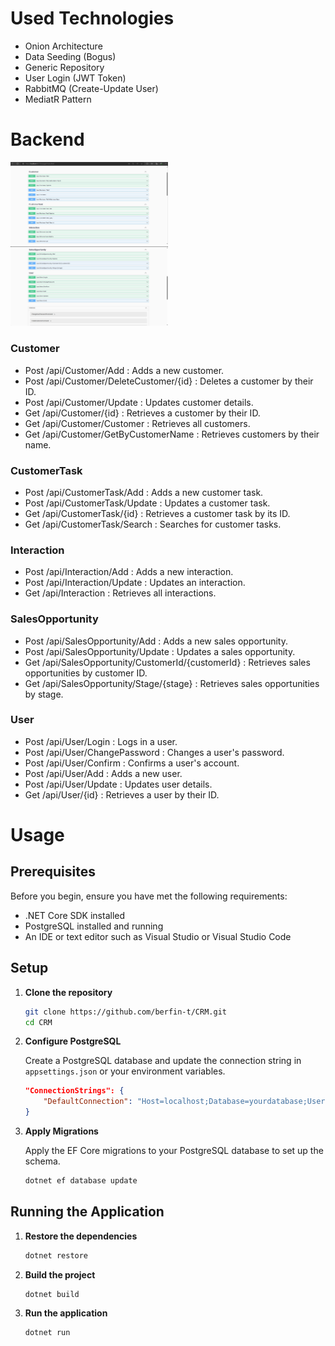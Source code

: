 # Used Technologies

- Onion Architecture
- Data Seeding (Bogus)
- Generic Repository
- User Login (JWT Token)
- RabbitMQ (Create-Update User)
- MediatR Pattern
 
# Backend

<img src="ss/backend.jpg" width=50% />

<img src="ss/backend1.jpg" width=50% />

### Customer
- Post /api/Customer/Add : Adds a new customer.
- Post /api/Customer/DeleteCustomer/{id} : Deletes a customer by their ID.
- Post /api/Customer/Update : Updates customer details.
- Get /api/Customer/{id} : Retrieves a customer by their ID.
- Get /api/Customer/Customer : Retrieves all customers.
- Get /api/Customer/GetByCustomerName : Retrieves customers by their name.  
### CustomerTask
- Post /api/CustomerTask/Add : Adds a new customer task.
- Post /api/CustomerTask/Update : Updates a customer task.
- Get /api/CustomerTask/{id} : Retrieves a customer task by its ID.
- Get /api/CustomerTask/Search : Searches for customer tasks.  
### Interaction
- Post /api/Interaction/Add : Adds a new interaction.
- Post /api/Interaction/Update : Updates an interaction.
- Get /api/Interaction : Retrieves all interactions.  
### SalesOpportunity
- Post /api/SalesOpportunity/Add : Adds a new sales opportunity.
- Post  /api/SalesOpportunity/Update : Updates a sales opportunity.
- Get  /api/SalesOpportunity/CustomerId/{customerId} : Retrieves sales opportunities by customer ID.
- Get  /api/SalesOpportunity/Stage/{stage} : Retrieves sales opportunities by stage.  
### User
- Post /api/User/Login : Logs in a user.
- Post /api/User/ChangePassword : Changes a user's password.
- Post /api/User/Confirm : Confirms a user's account.
- Post /api/User/Add : Adds a new user.
- Post /api/User/Update : Updates user details.
- Get /api/User/{id} :  Retrieves a user by their ID.
  
# Usage

## Prerequisites

Before you begin, ensure you have met the following requirements:
- .NET Core SDK installed 
- PostgreSQL installed and running
- An IDE or text editor such as Visual Studio or Visual Studio Code

## Setup
1. **Clone the repository**

    ```bash
    git clone https://github.com/berfin-t/CRM.git
    cd CRM
    ```
2. **Configure PostgreSQL**

    Create a PostgreSQL database and update the connection string in `appsettings.json` or your environment variables.

    ```json
    "ConnectionStrings": {
        "DefaultConnection": "Host=localhost;Database=yourdatabase;Username=yourusername;Password=yourpassword"
    }
    ```
3. **Apply Migrations**

    Apply the EF Core migrations to your PostgreSQL database to set up the schema.

    ```bash
    dotnet ef database update
    ```
## Running the Application

1. **Restore the dependencies**

    ```bash
    dotnet restore
    ```
2. **Build the project**

    ```bash
    dotnet build
    ```
3. **Run the application**

    ```bash
    dotnet run
    ```
